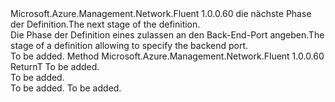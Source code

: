 <Type Name="IWithBackendPort&lt;ReturnT&gt;" FullName="Microsoft.Azure.Management.Network.Fluent.HasBackendPort.UpdateDefinition.IWithBackendPort&lt;ReturnT&gt;">
  <TypeSignature Language="C#" Value="public interface IWithBackendPort&lt;ReturnT&gt;" />
  <TypeSignature Language="ILAsm" Value=".class public interface auto ansi abstract IWithBackendPort`1&lt;ReturnT&gt;" />
  <TypeSignature Language="DocId" Value="T:Microsoft.Azure.Management.Network.Fluent.HasBackendPort.UpdateDefinition.IWithBackendPort`1" />
  <TypeSignature Language="VB.NET" Value="Public Interface IWithBackendPort(Of ReturnT)" />
  <TypeSignature Language="F#" Value="type IWithBackendPort&lt;'ReturnT&gt; = interface" />
  <AssemblyInfo>
    <AssemblyName>Microsoft.Azure.Management.Network.Fluent</AssemblyName>
    <AssemblyVersion>1.0.0.60</AssemblyVersion>
  </AssemblyInfo>
  <TypeParameters>
    <TypeParameter Name="ReturnT" />
  </TypeParameters>
  <Interfaces />
  <Docs>
    <typeparam name="ReturnT"><span data-ttu-id="c5b27-101">die nächste Phase der Definition.</span><span class="sxs-lookup"><span data-stu-id="c5b27-101">The next stage of the definition.</span></span></typeparam>
    <summary>
            <span data-ttu-id="c5b27-102">Die Phase der Definition eines zulassen an den Back-End-Port angeben.</span><span class="sxs-lookup"><span data-stu-id="c5b27-102">The stage of a definition allowing to specify the backend port.</span></span>
            </summary>
    <remarks>To be added.</remarks>
  </Docs>
  <Members>
    <Member MemberName="ToBackendPort">
      <MemberSignature Language="C#" Value="public ReturnT ToBackendPort (int port);" />
      <MemberSignature Language="ILAsm" Value=".method public hidebysig newslot virtual instance !ReturnT ToBackendPort(int32 port) cil managed" />
      <MemberSignature Language="DocId" Value="M:Microsoft.Azure.Management.Network.Fluent.HasBackendPort.UpdateDefinition.IWithBackendPort`1.ToBackendPort(System.Int32)" />
      <MemberSignature Language="VB.NET" Value="Public Function ToBackendPort (port As Integer) As ReturnT" />
      <MemberSignature Language="F#" Value="abstract member ToBackendPort : int -&gt; 'ReturnT" Usage="iWithBackendPort.ToBackendPort port" />
      <MemberType>Method</MemberType>
      <AssemblyInfo>
        <AssemblyName>Microsoft.Azure.Management.Network.Fluent</AssemblyName>
        <AssemblyVersion>1.0.0.60</AssemblyVersion>
      </AssemblyInfo>
      <ReturnValue>
        <ReturnType>ReturnT</ReturnType>
      </ReturnValue>
      <Parameters>
        <Parameter Name="port" Type="System.Int32" />
      </Parameters>
      <Docs>
        <param name="port">To be added.</param>
        <summary>To be added.</summary>
        <returns>To be added.</returns>
        <remarks>To be added.</remarks>
      </Docs>
    </Member>
  </Members>
</Type>